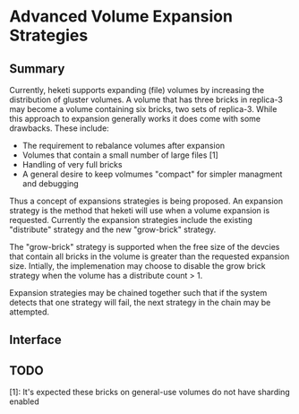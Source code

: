 
# Advanced Volume Expansion Strategies

## Summary

Currently, heketi supports expanding (file) volumes by increasing the
distribution of gluster volumes. A volume that has three bricks in replica-3
may become a volume containing six bricks, two sets of replica-3.
While this approach to expansion generally works it does come with some
drawbacks. These include:
* The requirement to rebalance volumes after expansion
* Volumes that contain a small number of large files [1]
* Handling of very full bricks
* A general desire to keep volmumes "compact" for simpler managment and
  debugging

Thus a concept of expansions strategies is being proposed.
An expansion strategy is the method that heketi will use when a volume
expansion is requested. Currently the expansion strategies include
the existing "distribute" strategy and the new "grow-brick" strategy.

The "grow-brick" strategy is supported when the free size of the devcies
that contain all bricks in the volume is greater than the requested
expansion size. Intially, the implemenation may
choose to disable the grow brick strategy when the volume has a distribute
count > 1.

Expansion strategies may be chained together such that if the system
detects that one strategy will fail, the next strategy in the chain
may be attempted.


## Interface


## TODO


[1]: It's expected these bricks on general-use volumes do not have sharding
enabled
